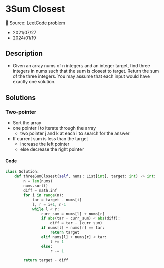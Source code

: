 # 3Sum Closest

🌾 Source: [LeetCode problem](https://leetcode.com/problems/3sum-closest/description/)
- 2021/07/27
- 2024/01/19

## Description

* Given an array nums of n integers and an integer target, find three integers in nums such that the sum is closest to target. Return the sum of the three integers. You may assume that each input would have exactly one solution.

## Solutions

### Two-pointer

* Sort the array
* one pointer i to iterate through the array
  * two pointer j and k at each i to search for the answer
* If current sum is less than the target
  * increase the left pointer
  * else decrease the right pointer

#### Code

```Python
class Solution:
    def threeSumClosest(self, nums: List[int], target: int) -> int:
        n = len(nums)
        nums.sort()
        diff = math.inf
        for i in range(n):
            tar = target - nums[i]
            l, r = i+1, n-1
            while l < r:
                curr_sum = nums[l] + nums[r]
                if abs(tar - curr_sum) < abs(diff):
                    diff = tar - (curr_sum)
                if nums[l] + nums[r] == tar:
                    return target
                elif nums[l] + nums[r] < tar:
                    l += 1
                else:
                    r -= 1
        
        return target - diff
```
